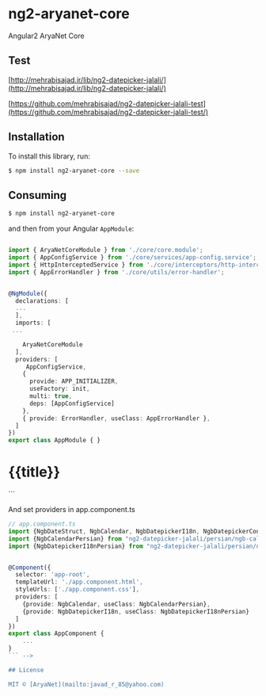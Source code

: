 # ng2-aryanet-core

Angular2 AryaNet Core

## Test

[http://mehrabisajad.ir/lib/ng2-datepicker-jalali/](http://mehrabisajad.ir/lib/ng2-datepicker-jalali/)

[https://github.com/mehrabisajad/ng2-datepicker-jalali-test](https://github.com/mehrabisajad/ng2-datepicker-jalali-test/)

## Installation

To install this library, run:

```bash
$ npm install ng2-aryanet-core --save
```

## Consuming

```bash
$ npm install ng2-aryanet-core
```

and then from your Angular `AppModule`:

```typescript

import { AryaNetCoreModule } from './core/core.module';
import { AppConfigService } from './core/services/app-config.service';
import { HttpInterceptedService } from './core/interceptors/http-interceptor.service';
import { AppErrorHandler } from './core/utils/error-handler';


@NgModule({
  declarations: [
  ...
  ],
  imports: [
 ...

    AryaNetCoreModule
  ],
  providers: [
     AppConfigService,
    {
      provide: APP_INITIALIZER,
      useFactory: init,
      multi: true,
      deps: [AppConfigService]
    },
    { provide: ErrorHandler, useClass: AppErrorHandler },
  ]
})
export class AppModule { }
```

<!-- 
Once NgbModule library is imported, you can use its components in your Angular application:

```xml
<!-- use ngb-datepicker component in app.component.html -->
<h1>
  {{title}}
</h1>
<ngb-datepicker [firstDayOfWeek]="6"></ngb-datepicker>
```

And set providers in app.component.ts
```typescript
// app.component.ts
import {NgbDateStruct, NgbCalendar, NgbDatepickerI18n, NgbDatepickerConfig} from '@ng-bootstrap/ng-bootstrap';
import {NgbCalendarPersian} from "ng2-datepicker-jalali/persian/ngb-calendar-persian";
import {NgbDatepickerI18nPersian} from "ng2-datepicker-jalali/persian/ngb-datepicker-i18n-persian";


@Component({
  selector: 'app-root',
  templateUrl: './app.component.html',
  styleUrls: ['./app.component.css'],
  providers: [
    {provide: NgbCalendar, useClass: NgbCalendarPersian},
    {provide: NgbDatepickerI18n, useClass: NgbDatepickerI18nPersian}
  ]
})
export class AppComponent {
    ...
}
``` -->

## License

MIT © [AryaNet](mailto:javad_r_85@yahoo.com)
